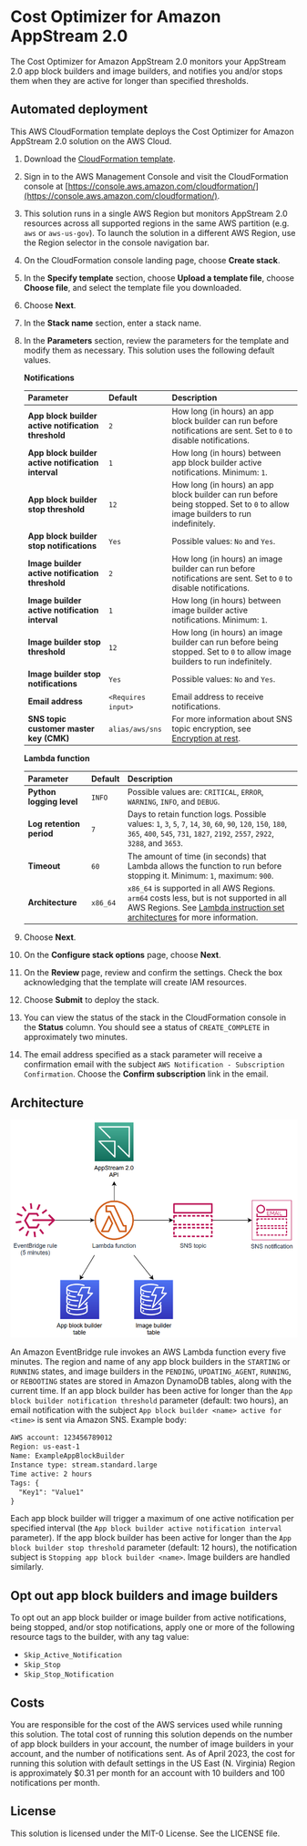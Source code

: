 # Cost Optimizer for Amazon AppStream 2.0
The Cost Optimizer for Amazon AppStream 2.0 monitors your AppStream 2.0 app block builders and image builders, and notifies you and/or stops them when they are active for longer than specified thresholds.

## Automated deployment
This AWS CloudFormation template deploys the Cost Optimizer for Amazon AppStream 2.0 solution on the AWS Cloud.
1. Download the [CloudFormation template](https://github.com/aws-samples/cost-optimizer-for-amazon-appstream2/blob/main/deployment/cfn/cost-optimizer-for-amazon-appstream2.yaml?raw=true).
2. Sign in to the AWS Management Console and visit the CloudFormation console at [https://console.aws.amazon.com/cloudformation/](https://console.aws.amazon.com/cloudformation/).
3. This solution runs in a single AWS Region but monitors AppStream 2.0 resources across all supported regions in the same AWS partition (e.g. `aws` or `aws-us-gov`).
   To launch the solution in a different AWS Region, use the Region selector in the console navigation bar.
4. On the CloudFormation console landing page, choose **Create stack**.
5. In the **Specify template** section, choose **Upload a template file**, choose **Choose file**, and select the template file you downloaded.
6. Choose **Next**.
7. In the **Stack name** section, enter a stack name.
8. In the **Parameters** section, review the parameters for the template and modify them as necessary.
   This solution uses the following default values.

   **Notifications**

   | Parameter | Default | Description |
   | --- | --- | --- |
   | **App block builder active notification threshold** | `2` | How long (in hours) an app block builder can run before notifications are sent. Set to `0` to disable notifications. |
   | **App block builder active notification interval** | `1` | How long (in hours) between app block builder active notifications. Minimum: `1`. |
   | **App block builder stop threshold** | `12` | How long (in hours) an app block builder can run before being stopped. Set to `0` to allow image builders to run indefinitely. |
   | **App block builder stop notifications** | `Yes` | Possible values: `No` and `Yes`. |
   | **Image builder active notification threshold** | `2` | How long (in hours) an image builder can run before notifications are sent. Set to `0` to disable notifications. |
   | **Image builder active notification interval** | `1` | How long (in hours) between image builder active notifications. Minimum: `1`. |
   | **Image builder stop threshold** | `12` | How long (in hours) an image builder can run before being stopped. Set to `0` to allow image builders to run indefinitely. |
   | **Image builder stop notifications** | `Yes` | Possible values: `No` and `Yes`. |
   | **Email address** | `<Requires input>` | Email address to receive notifications. |
   | **SNS topic customer master key (CMK)** | `alias/aws/sns` | For more information about SNS topic encryption, see [Encryption at rest](https://docs.aws.amazon.com/sns/latest/dg/sns-server-side-encryption.html). |

    **Lambda function**

   | Parameter | Default  | Description |
   | --- | --- | --- |
   | **Python logging level** | `INFO` | Possible values are: `CRITICAL`, `ERROR`, `WARNING`, `INFO`, and `DEBUG`. |
   | **Log retention period** | `7` | Days to retain function logs. Possible values: `1`, `3`, `5`, `7`, `14`, `30`, `60`, `90`, `120`, `150`, `180`, `365`, `400`, `545`, `731`, `1827`, `2192`, `2557`, `2922`, `3288`, and `3653`. |
   | **Timeout** | `60` | The amount of time (in seconds) that Lambda allows the function to run before stopping it. Minimum: `1`, maximum: `900`. |
   | **Architecture** | `x86_64` | `x86_64` is supported in all AWS Regions. `arm64` costs less, but is not supported in all AWS Regions. See [Lambda instruction set architectures](https://docs.aws.amazon.com/lambda/latest/dg/foundation-arch.html) for more information. |

9. Choose **Next**.
10. On the **Configure stack options** page, choose **Next**.
11. On the **Review <stack name>** page, review and confirm the settings.
    Check the box acknowledging that the template will create IAM resources.
12. Choose **Submit** to deploy the stack.
13. You can view the status of the stack in the CloudFormation console in the **Status** column.
    You should see a status of `CREATE_COMPLETE` in approximately two minutes.
14. The email address specified as a stack parameter will receive a confirmation email with the subject `AWS Notification - Subscription Confirmation`.
    Choose the **Confirm subscription** link in the email.

## Architecture
![Architecture diagram](/images/architecture.png "Architecture")

An Amazon EventBridge rule invokes an AWS Lambda function every five minutes.
The region and name of any app block builders in the `STARTING` or `RUNNING` states, and image builders in the `PENDING`, `UPDATING_AGENT`, `RUNNING`, or `REBOOTING` states are stored in Amazon DynamoDB tables, along with the current time.
If an app block builder has been active for longer than the `App block builder notification threshold` parameter (default: two hours), an email notification with the subject `App block builder <name> active for <time>` is sent via Amazon SNS.
Example body:

```
AWS account: 123456789012
Region: us-east-1
Name: ExampleAppBlockBuilder
Instance type: stream.standard.large
Time active: 2 hours
Tags: {
  "Key1": "Value1"
}
```

Each app block builder will trigger a maximum of one active notification per specified interval (the `App block builder active notification interval` parameter).
If the app block builder has been active for longer than the `App block builder stop threshold` parameter (default: 12 hours), the notification subject is `Stopping app block builder <name>`.
Image builders are handled similarly.

## Opt out app block builders and image builders
To opt out an app block builder or image builder from active notifications, being stopped, and/or stop notifications, apply one or more of the following resource tags to the builder, with any tag value:
* `Skip_Active_Notification`
* `Skip_Stop`
* `Skip_Stop_Notification`

## Costs
You are responsible for the cost of the AWS services used while running this solution.
The total cost of running this solution depends on the number of app block builders in your account, the number of image builders in your account, and the number of notifications sent.
As of April 2023, the cost for running this solution with default settings in the US East (N. Virginia) Region is approximately $0.31 per month for an account with 10 builders and 100 notifications per month.

## License
This solution is licensed under the MIT-0 License. See the LICENSE file.